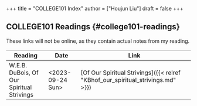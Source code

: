 +++
title = "COLLEGE101 Index"
author = ["Houjun Liu"]
draft = false
+++

## COLLEGE101 Readings {#college101-readings}

These links will not be online, as they contain actual notes from my reading.

| Reading                                   | Date                                                                                         | Link                                                                            |
|-------------------------------------------|----------------------------------------------------------------------------------------------|---------------------------------------------------------------------------------|
| W.E.B. DuBois, Of Our Spiritual Strivings | <span class="timestamp-wrapper"><span class="timestamp">&lt;2023-09-24 Sun&gt;</span></span> | [Of Our Spiritual Strivings]({{< relref "KBhof_our_spiritual_strivings.md" >}}) |
